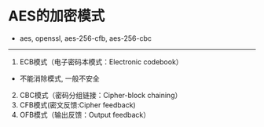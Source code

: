 # AES的加密模式

- aes, openssl, aes-256-cfb, aes-256-cbc

------

1. ECB模式（电子密码本模式：Electronic codebook）
  - 不能消除模式, 一般不安全

2. CBC模式（密码分组链接：Cipher-block chaining）
3. CFB模式(密文反馈:Cipher feedback)
4. OFB模式（输出反馈：Output feedback）
